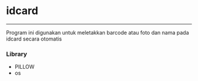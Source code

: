 # idcard
---
Program ini digunakan untuk meletakkan barcode atau foto dan nama pada idcard secara otomatis
### Library
* PILLOW
* os
```python